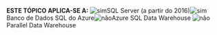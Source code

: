 <Token>**ESTE TÓPICO APLICA-SE A:** ![sim](media/yes.png)SQL Server (a partir do 2016)![sim](media/yes.png)Banco de Dados SQL do Azure![não](media/no.png)Azure SQL Data Warehouse ![não](media/no.png)Parallel Data Warehouse </Token>

